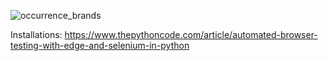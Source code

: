 
![occurrence_brands](https://user-images.githubusercontent.com/88783363/131686964-69fe0e50-7950-4447-98ca-c90f0f7f5f0d.png)

Installations:
https://www.thepythoncode.com/article/automated-browser-testing-with-edge-and-selenium-in-python
